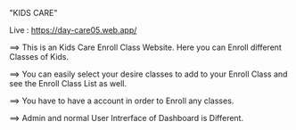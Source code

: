 "KIDS CARE"
 
 Live : https://day-care05.web.app/
 
==> This is an Kids Care Enroll Class Website. Here you can Enroll different Classes of Kids.

==> You can easily select your desire classes to add to your Enroll Class and see the Enroll Class List as well.

==> You have to have a account in order to Enroll any classes.

==> Admin and normal User Intrerface of Dashboard is Different.
